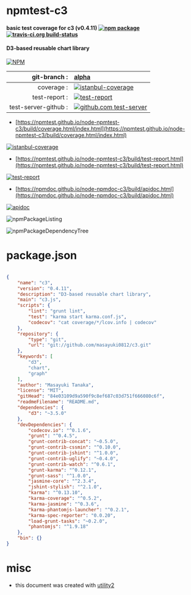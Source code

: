 # npmtest-c3

#### basic test coverage for  c3 (v0.4.11)  [![npm package](https://img.shields.io/npm/v/npmtest-c3.svg?style=flat-square)](https://www.npmjs.org/package/npmtest-c3) [![travis-ci.org build-status](https://api.travis-ci.org/npmtest/node-npmtest-c3.svg)](https://travis-ci.org/npmtest/node-npmtest-c3)

#### D3-based reusable chart library

[![NPM](https://nodei.co/npm/c3.png?downloads=true&downloadRank=true&stars=true)](https://www.npmjs.com/package/c3)

| git-branch : | [alpha](https://github.com/npmtest/node-npmtest-c3/tree/alpha)|
|--:|:--|
| coverage : | [![istanbul-coverage](https://npmtest.github.io/node-npmtest-c3/build/coverage.badge.svg)](https://npmtest.github.io/node-npmtest-c3/build/coverage.html/index.html)|
| test-report : | [![test-report](https://npmtest.github.io/node-npmtest-c3/build/test-report.badge.svg)](https://npmtest.github.io/node-npmtest-c3/build/test-report.html)|
| test-server-github : | [![github.com test-server](https://npmtest.github.io/node-npmtest-c3/GitHub-Mark-32px.png)](https://npmtest.github.io/node-npmtest-c3/build/app/index.html) | | build-artifacts : | [![build-artifacts](https://npmtest.github.io/node-npmtest-c3/glyphicons_144_folder_open.png)](https://github.com/npmtest/node-npmtest-c3/tree/gh-pages/build)|

- [https://npmtest.github.io/node-npmtest-c3/build/coverage.html/index.html](https://npmtest.github.io/node-npmtest-c3/build/coverage.html/index.html)

[![istanbul-coverage](https://npmtest.github.io/node-npmtest-c3/build/screenCapture.buildCi.browser.%252Ftmp%252Fbuild%252Fcoverage.lib.html.png)](https://npmtest.github.io/node-npmtest-c3/build/coverage.html/index.html)

- [https://npmtest.github.io/node-npmtest-c3/build/test-report.html](https://npmtest.github.io/node-npmtest-c3/build/test-report.html)

[![test-report](https://npmtest.github.io/node-npmtest-c3/build/screenCapture.buildCi.browser.%252Ftmp%252Fbuild%252Ftest-report.html.png)](https://npmtest.github.io/node-npmtest-c3/build/test-report.html)

- [https://npmdoc.github.io/node-npmdoc-c3/build/apidoc.html](https://npmdoc.github.io/node-npmdoc-c3/build/apidoc.html)

[![apidoc](https://npmdoc.github.io/node-npmdoc-c3/build/screenCapture.buildCi.browser.%252Ftmp%252Fbuild%252Fapidoc.html.png)](https://npmdoc.github.io/node-npmdoc-c3/build/apidoc.html)

![npmPackageListing](https://npmtest.github.io/node-npmtest-c3/build/screenCapture.npmPackageListing.svg)

![npmPackageDependencyTree](https://npmtest.github.io/node-npmtest-c3/build/screenCapture.npmPackageDependencyTree.svg)



# package.json

```json

{
    "name": "c3",
    "version": "0.4.11",
    "description": "D3-based reusable chart library",
    "main": "c3.js",
    "scripts": {
        "lint": "grunt lint",
        "test": "karma start karma.conf.js",
        "codecov": "cat coverage/*/lcov.info | codecov"
    },
    "repository": {
        "type": "git",
        "url": "git://github.com/masayuki0812/c3.git"
    },
    "keywords": [
        "d3",
        "chart",
        "graph"
    ],
    "author": "Masayuki Tanaka",
    "license": "MIT",
    "gitHead": "84e03109d9a590f9c8ef687c03d751f666080c6f",
    "readmeFilename": "README.md",
    "dependencies": {
        "d3": "~3.5.0"
    },
    "devDependencies": {
        "codecov.io": "^0.1.6",
        "grunt": "^0.4.5",
        "grunt-contrib-concat": "~0.5.0",
        "grunt-contrib-cssmin": "^0.10.0",
        "grunt-contrib-jshint": "^1.0.0",
        "grunt-contrib-uglify": "~0.4.0",
        "grunt-contrib-watch": "^0.6.1",
        "grunt-karma": "^0.12.1",
        "grunt-sass": "^1.0.0",
        "jasmine-core": "^2.3.4",
        "jshint-stylish": "^2.1.0",
        "karma": "^0.13.10",
        "karma-coverage": "^0.5.2",
        "karma-jasmine": "^0.3.6",
        "karma-phantomjs-launcher": "^0.2.1",
        "karma-spec-reporter": "0.0.20",
        "load-grunt-tasks": "~0.2.0",
        "phantomjs": "^1.9.18"
    },
    "bin": {}
}
```



# misc
- this document was created with [utility2](https://github.com/kaizhu256/node-utility2)
